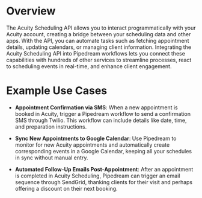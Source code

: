 # Overview

The Acuity Scheduling API allows you to interact programmatically with your Acuity account, creating a bridge between your scheduling data and other apps. With the API, you can automate tasks such as fetching appointment details, updating calendars, or managing client information. Integrating the Acuity Scheduling API into Pipedream workflows lets you connect these capabilities with hundreds of other services to streamline processes, react to scheduling events in real-time, and enhance client engagement.

# Example Use Cases

- **Appointment Confirmation via SMS**: When a new appointment is booked in Acuity, trigger a Pipedream workflow to send a confirmation SMS through Twilio. This workflow can include details like date, time, and preparation instructions.

- **Sync New Appointments to Google Calendar**: Use Pipedream to monitor for new Acuity appointments and automatically create corresponding events in a Google Calendar, keeping all your schedules in sync without manual entry.

- **Automated Follow-Up Emails Post-Appointment**: After an appointment is completed in Acuity Scheduling, Pipedream can trigger an email sequence through SendGrid, thanking clients for their visit and perhaps offering a discount on their next booking.
